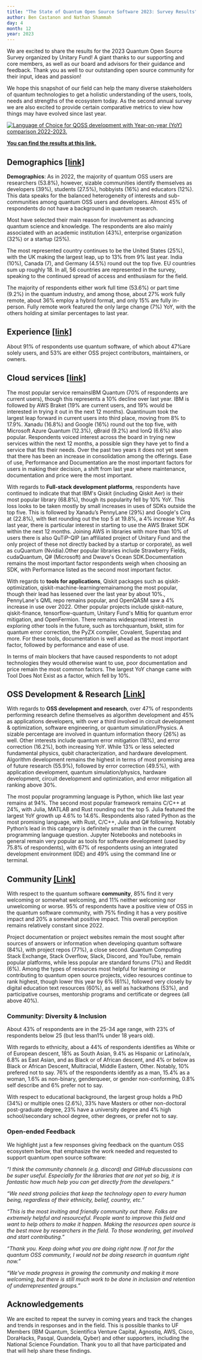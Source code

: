 ```yaml
---
title: "The State of Quantum Open Source Software 2023: Survey Results"
author: Ben Castanon and Nathan Shammah
day: 4
month: 12
year: 2023
---
```


We are excited to share the results for the 2023 Quantum Open Source Survey organized by Unitary Fund! A giant thanks to our supporting and core members, as well as our board and advisors for their guidance and feedback. Thank you as well to our outstanding open source community for their input, ideas and passion! 

We hope this snapshot of our field can help the many diverse stakeholders of quantum technologies to get a holistic understanding of the users, tools, needs and strengths of the ecosystem today. As the second annual survey we are also excited to provide certain comparative metrics to view how things may have evolved since last year. 

[![](/images/qoss-2023-results-language-yoy.png "Language of Choice for QOSS development with Year-on-year (YoY) comparison 2022-2023.")](https://unitaryfund.github.io/survey-website/)

[**You can find the results at this link.**](https://unitaryfund.github.io/survey-website/)

## Demographics [[link]](https://unitaryfund.github.io/survey-website/#Demographics)
**Demographics**: As in 2022, the majority of quantum OSS users are researchers (53.8%), however, sizable communities identify themselves as developers (39%), students (27.5%), hobbyists (16%) and educators (12%). This data speaks for the balanced heterogeneity of interests and sub-communities among quantum OSS users and developers. Almost 45% of respondents do not have a background in quantum research.

Most have selected their main reason for involvement as advancing quantum science and knowledge. The respondents are also mainly associated with an academic institution (43%), enterprise organization (32%) or a startup (25%).

The most represented country continues to be the United States (25%), with the UK making the largest leap, up to 13% from 9% last year. India (10%), Canada (7), and Germany (4.5%) round out the top five. EU countries sum up roughly 18. In all, 56 countries are represented in the survey, speaking to the continued spread of access and enthusiasm for the field. 

The majority of respondents either work full time (53.6%) or part time (9.2%) in the quantum industry, and among those, about 27% work fully remote, about 36% employ a hybrid format, and only 15% are fully in-person. Fully remote work featured the only large change (7%) YoY, with the others holding at similar percentages to last year.

## Experience [[link]](https://unitaryfund.github.io/survey-website/#Experience)
About 91% of respondents use quantum software, of which about 47%are solely users, and 53% are either OSS project contributors, maintainers, or owners. 

## Cloud services [[link]](https://unitaryfund.github.io/survey-website/#Cloud-services)
The most popular service remainsIBM Quantum (70% of respondents are current users), though this represents a 10% decline over last year. IBM is followed by AWS Braket (19% are current users, and 19% would be interested in trying it out in the next 12 months). Quantinuum took the largest leap forward in current users into third place, moving from 8% to 17.9%. Xanadu (16.8%) and Google (16%) round out the top five, with Microsoft Azure Quantum (12.3%), qBraid (9.2%) and IonQ (6.6%) also popular. Respondents voiced interest across the board in trying new services within the next 12 months, a possible sign they have yet to find a service that fits their needs. Over the past two years it does not yet seem that there has been an increase in consolidation among the offerings.  Ease of use, Performance and Documentation are the most important factors for users in making their decision, a shift from last year where maintenance, documentation and price were the most important. 

With regards to **Full-stack development platforms**, respondents have continued to indicate that  that IBM's Qiskit (including Qiskit Aer) is their most popular library (68.8%), though its popularity fell by 10% YoY.  This loss looks to be taken mostly by small increases in uses of SDKs outside the top five. This is followed by Xanadu’s PennyLane (29%) and Google's Cirq at (22.8%), with tket rounding out the top 5 at 19.8%, a 4% increase YoY. As last year, there is particular interest in starting to use the AWS Braket SDK within  the next 12 months. Joining AWS in libraries with more than 10% of users there is also QuTiP-QIP (an affiliated project of Unitary Fund and the only project of these not directly backed by a startup or corporate), as well as cuQuantum (Nvidia).Other popular libraries include Strawberry Fields, cudaQuantum, Q# (Microsoft) and Dwave's Ocean SDK.Documentation remains the most important factor respondents weigh when choosing an SDK, with Performance listed as the second most important factor.  

With regards to **tools for applications**, Qiskit packages such as qiskit-optimization, qiskit-machine-learningremainamong the most popular, though their lead has lessened over the last year by about 10%., PennyLane's QML repo remains popular, and OpenQASM saw a 4% increase in use over 2022. Other popular projects include qiskit-nature, qiskit-finance, tensorflow-quantum, Unitary Fund's Mitiq for quantum error mitigation, and OpenFermion. There remains widespread interest in exploring other tools in the future, such as torchquantum, bskit, stim for quantum error correction, the PyZX compiler, Covalent, Superstaq and more. For these tools, documentation is well ahead as the most important factor, followed by performance and ease of use.

In terms of main blockers that have caused respondents to not adopt technologies they would otherwise want to use, poor documentation and price remain the most common factors. The largest YoY change came with Tool Does Not Exist as a factor, which fell by 10%. 

## OSS Development & Research [[Link]](https://unitaryfund.github.io/survey-website/#Open-source)
With regards to **OSS development and research**, over 47% of respondents performing research define themselves as algorithm development and 45% as applications developers, with over a third involved in circuit development & optimization, software engineering, or quantum simulation/Physics. A sizable percentage are involved in quantum information theory (26%) as well. Other interests include quantum error mitigation (18%), and error correction (16.2%), both increasing YoY. While 13% or less selected fundamental physics, qubit characterization, and hardware development.  Algorithm development remains the highest in terms of most promising area of future research (55.9%), followed by error correction (49.5%), with application development, quantum simulation/physics, hardware development, circuit development and optimization, and error mitigation all ranking above 30%. 

The most popular programming language is Python, which like last year remains at 94%. The second most popular framework remains C/C++ at 24%, with Julia, MATLAB and Rust rounding out the top 5. Julia featured the largest YoY growth up 4.6% to 14.6%.  Respondents also rated Python as the most promising language, with Rust, C/C++, Julia and Q# following. Notably Python’s lead in this category is definitely smaller than in the current programming language question. Jupyter Notebooks and notebooks in general remain very popular as tools for software development (used by 75.8% of respondents), with 67% of respondents using an integrated development environment (IDE) and 49% using the command line or terminal.

## Community [[Link]](https://unitaryfund.github.io/survey-website/#Community)
With respect to the quantum software **community**, 85% find it very welcoming or somewhat welcoming, and 11% neither welcoming nor unwelcoming or worse. 95% of respondents have a positive view of OSS in the quantum software community, with 75% finding it has a very positive impact and 20% a somewhat positive impact. This overall perception remains relatively constant since 2022. 

Project documentation or project websites remain the most sought after sources of answers or information when developing quantum software (84%), with project repos (77%), a close second. Quantum Computing Stack Exchange, Stack Overflow, Slack, Discord, and YouTube, remain popular platforms, while less popular are standard forums (7%) and Reddit (6%). Among the types of resources most helpful for learning or contributing to quantum open source projects, video resources continue to rank highest, though lower this year by 6% (61%), followed very closely by digital education text resources (60%), as well as hackathons (53%), and participative courses, mentorship programs and certificate or degrees (all above 40%).


### Community: Diversity & Inclusion
About 43% of respondents are in the 25-34 age range, with 23% of respondents below 25 (but less than1% under 18 years old).

With regards to ethnicity, about a 44% of respondents identifies as White or of European descent, 18% as South Asian, 9.4% as Hispanic or Latino/a/x, 6.8% as East Asian, and as Black or of African descent, and 4% or below as Black or African Descent, Multiracial, Middle Eastern, Other. Notably, 10% prefered not to say. 76% of the respondents identify as a man, 15.4% as a woman, 1.6% as non-binary, genderqueer, or gender non-conforming, 0.8% self describe and 6% prefer not to say. 

With respect to educational background, the largest group holds a PhD (34%) or multiple ones (2.6%), 33% have Masters or other non-doctoral post-graduate degree, 23% have a university degree and 4% high school/secondary school degree, other degrees, or prefer not to say.

### Open-ended Feedback 
We highlight just a few responses giving feedback on the quantum OSS ecosystem below, that emphasize the work needed and requested to support quantum open source software:

*“I think the community channels (e.g. discord) and GitHub discussions can be super useful.
Especially for the libraries that are not yet so big, it is fantastic how much help you can get
directly from the developers.”*

*“We need strong policies that keep the technology open to every human being, regardless of their ethnicity, belief, country, etc.”*

*“This is the most inviting and friendly community out there. Folks are extremely helpful and
resourceful. People want to improve this field and want to help others to make it happen.
Making the resources open source is the best move by researchers in the field. To those
wondering, get involved and start contributing.”*

*“Thank you. Keep doing what you are doing right now. If not for the quantum OSS community, I would not be doing research in quantum right now.”*

*“We've made progress in growing the community and making it more welcoming, but there is
still much work to be done in inclusion and retention of underrepresented groups.”*



## Acknowledgements
We are excited to repeat the survey in coming years and track the changes and trends in responses and in the field. This is possible thanks to UF Members (IBM Quantum, Scientifica Venture Capital, Agnostiq, AWS, Cisco, DoraHacks, Pasqal, Quandela, Qyber) and other supporters, including the National Science Foundation. Thank you to all that have participated and that will help share these findings.
